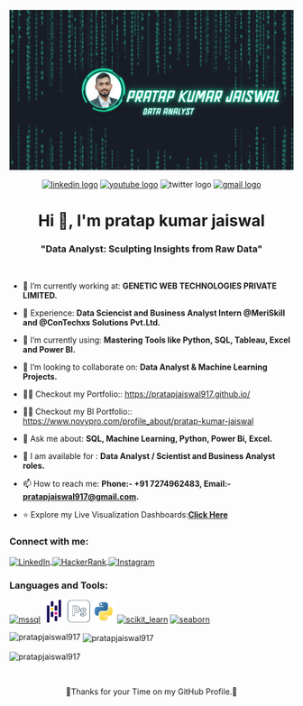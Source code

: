 ![logo](https://github.com/pratapjaiswal917/pratapjaiswal917/blob/main/Profile%20Banner%200.png)
<div align="center">
  <a href="https://www.linkedin.com/in/pratapkumarjaiswal/"><img src="https://img.shields.io/static/v1?message=LinkedIn&logo=linkedin&label=&color=0077B5&logoColor=white&labelColor=&style=for-the-badge" height="25" alt="linkedin logo" /></a>
  <a href="https://www.youtube.com/@MR_sucess"><img src="https://img.shields.io/static/v1?message=Youtube&logo=youtube&label=&color=FF0000&logoColor=white&labelColor=&style=for-the-badge" height="25" alt="youtube logo" /></a>
<img src="https://img.shields.io/static/v1?message=Twitter&logo=twitter&label=&color=1DA1F2&logoColor=white&labelColor=&style=for-the-badge" height="25" alt="twitter logo"  />
<a href="mailto:pratapjaiswal917@gmail.com"><img src="https://img.shields.io/static/v1?message=Gmail&logo=gmail&label=&color=D14836&logoColor=white&labelColor=&style=for-the-badge" height="25" alt="gmail logo" /></a>

</div>

###
<h1 align="center">Hi 👋, I'm pratap kumar jaiswal</h1>
<h3 align="center">"Data Analyst: Sculpting Insights from Raw Data"</h3>
<img src="https://media.giphy.com/media/K5kfQExKk731K/giphy.gif" width="450px" align="right" alt="">
<p align="left"> <img src="https://komarev.com/ghpvc/?username=pratapjaiswal917&label=Profile%20views&color=0e75b6&style=flat" alt="" /> </p>

- 🔭 I’m currently working at: **GENETIC WEB TECHNOLOGIES PRIVATE LIMITED.**
- 💫 Experience: **Data Sciencist and Business Analyst Intern @MeriSkill and @ConTechxs Solutions Pvt.Ltd.**

- 🌱 I’m currently using: **Mastering Tools like Python, SQL, Tableau, Excel and Power BI.**

- 👯 I’m looking to collaborate on: **Data Analyst & Machine Learning Projects.**
- 👨‍💻 Checkout my Portfolio:: https://pratapjaiswal917.github.io/
- 👨‍💻 Checkout my BI Portfolio:: https://www.novypro.com/profile_about/pratap-kumar-jaiswal
- 💬 Ask me about: **SQL, Machine Learning, Python, Power Bi, Excel.**
- 🌻 I am available for : **Data Analyst / Scientist and Business Analyst roles.**
- 📫 How to reach me: **Phone:- +91 7274962483, Email:- pratapjaiswal917@gmail.com.**
- ⭐ Explore my Live Visualization Dashboards:[**Click Here**](https://www.novypro.com/profile_about/pratap-kumar-jaiswal)

<h3 align="left">Connect with me:</h3>
<p align="left">
<a href="https://www.linkedin.com/in/pratapkumarjaiswal/" target="_blank">
  <img align="center" src="https://raw.githubusercontent.com/rahuldkjain/github-profile-readme-generator/master/src/images/icons/Social/linked-in-alt.svg" alt="LinkedIn" height="30" width="40" />
</a>
<a href="https://www.hackerrank.com/profile/pratapjaiswal917" target="_blank">
  <img align="center" src="https://raw.githubusercontent.com/rahuldkjain/github-profile-readme-generator/master/src/images/icons/Social/hackerrank.svg" alt="HackerRank" height="30" width="40" />
</a>
<a href="https://www.instagram.com/mr_sucess2022/?igshid=mznlngnkzwq4mg%3d%3d" target="_blank">
  <img align="center" src="https://raw.githubusercontent.com/rahuldkjain/github-profile-readme-generator/master/src/images/icons/Social/instagram.svg" alt="Instagram" height="30" width="40" />
</a>
</p>

<h3 align="left">Languages and Tools:</h3>
<a href="https://www.svgrepo.com/show/303229/microsoft-sql-server-logo.svg" target="_blank" rel="noreferrer"><img src="https://www.svgrepo.com/show/303229/microsoft-sql-server-logo.svg" alt="mssql" width="40" height="40"/></a>
  <a href="https://www.mysql.com/" target="_blank" rel="noreferrer"><img src="https://raw.githubusercontent.com/devicons/devicon/2ae2a900d2f041da66e950e4d48052658d850630/icons/pandas/pandas-original.svg" alt="pandas" width="40" height="40"/></a>
  <a href="https://www.photoshop.com/en" target="_blank" rel="noreferrer"><img src="https://raw.githubusercontent.com/devicons/devicon/master/icons/photoshop/photoshop-line.svg" alt="photoshop" width="40" height="40"/></a>
  <a href="https://www.postgresql.org" target="_blank" rel="noreferrer"><img src="https://raw.githubusercontent.com/devicons/devicon/master/icons/python/python-original.svg" alt="python" width="40" height="40"/></a>
  <a href="https://pytorch.org/" target="_blank" rel="noreferrer"><img src="https://upload.wikimedia.org/wikipedia/commons/0/05/Scikit_learn_logo_small.svg" alt="scikit_learn" width="40" height="40"/></a>
  <a href="https://seaborn.pydata.org/" target="_blank" rel="noreferrer"><img src="https://seaborn.pydata.org/_images/logo-mark-lightbg.svg" alt="seaborn" width="40" height="40"/></a>



<p><img align="left" src="https://github-readme-stats.vercel.app/api/top-langs?username=pratapjaiswal917&show_icons=true&locale=en&layout=compact" alt="pratapjaiswal917" /></p>

<p>&nbsp;<img align="center" src="https://github-readme-stats.vercel.app/api?username=pratapjaiswal917&show_icons=true&locale=en" alt="pratapjaiswal917" /></p>

<p><img align="center" src="https://github-readme-streak-stats.herokuapp.com/?user=pratapjaiswal917&" alt="pratapjaiswal917" /></p>

<p align="Center"> <img src="https://komarev.com/ghpvc/?username=pratapjaiswal917&label=Profile%20views&color=0e75b6&style=flat" alt="" /> </p>

<p align="Center">🙏Thanks for your Time on my GitHub Profile.🙏</p>





